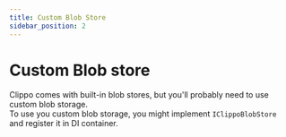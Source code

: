 ```yaml
---
title: Custom Blob Store
sidebar_position: 2
---
```


# Custom Blob store

Clippo comes with built-in blob stores, but you'll probably need to use custom blob storage.  
To use you custom blob storage, you might implement `IClippoBlobStore` and register it in DI container.  
